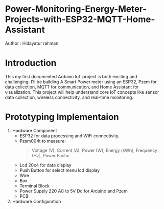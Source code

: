 # Power-Monitoring-Energy-Meter-Projects-with-ESP32-MQTT-Home-Assistant
Author : Hidayatur rahman
# Introduction
This my first documented Arduino IoT project is both exciting and challenging. I'll be building A Smart Power meter using an ESP32, Pzem for data collection, MQTT for communication, and Home Assistant for visualization. This project will help understand core IoT concepts like sensor data collection, wireless connectivity, and real-time monitoring.
# Prototyping Implementaion

1. Hardware Component
   - ESP32 for data processing and WiFi connectivity.
   - Pzem004t to measure:
     > Voltage (V), Current (A), Power (W), Energy (kWh), Frequency (Hz), Power Factor.
   - Lcd 20x4 for data display
   - Push Button for select menu lcd display
   - Wire
   - Box
   - Terminal Block
   - Power Supply 220 AC to 5V Dc for Arduino and Pzem
   - PCB
2. Hardware Configuration
   
